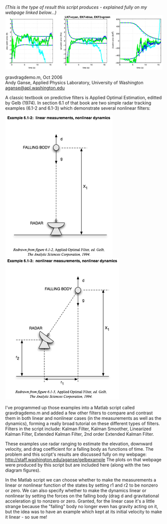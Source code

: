 *(This is the type of result this script produces - explained fully on my webpage linked below...)*
![Example result from script](errors.LKF_EKF_EKF2.png)

gravdragdemo.m, Oct 2006  
Andy Ganse, Applied Physics Laboratory, University of Washington  
aganse@apl.washington.edu  


A classic textbook on predictive filters is Applied Optimal Estimation, editted by Gelb (1974).  In section 6.1 of that book are two simple radar tracking examples (6.1-2 and 6.1-3) which demonstrate several nonlinear filters:

![Ex. 6.1-2 fig.](gelb.linear2.diagram.png) ![Ex. 6.1-3 fig.](gelb.nonlinear.diagram.png)

I've programmed up those examples into a Matlab script called gravdragdemo.m and added a few other filters to compare and contrast them in both linear and nonlinear cases (in the measurements as well as the dynamics), forming a really broad tutorial on these different types of filters.  Filters in the script include:  Kalman Filter, Kalman Smoother, Linearized Kalman Filter, Extended Kalman Filter, 2nd order Extended Kalman Filter.

These examples use radar ranging to estimate the elevation, downward velocity, and drag coefficient for a falling body as functions of time.  The problem and this script's results are discussed fully on my webpage: http://staff.washington.edu/aganse/gelbexample
The plots on that webpage were produced by this script but are included here (along with the two diagram figures).

In the Matlab script we can choose whether to make the measurements a linear or nonlinear function of the states by setting r1 and r2 to be nonzero or zero. We can also specify whether to make the dynamics linear or nonlinear by setting the forces on the falling body (drag d and gravitational acceleration g) to nonzero or zero. Granted, for the linear case it's a little strange because the "falling" body no longer even has gravity acting on it, but the idea was to have an example which kept at its initial velocity to make it linear - so sue me!
